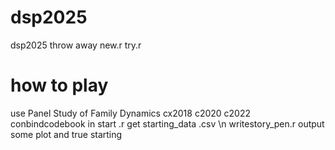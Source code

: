 # dsp2025
dsp2025
 throw away new.r try.r 
 # how to play
use Panel Study of Family Dynamics cx2018 c2020 c2022  conbindcodebook in start .r get starting_data .csv \n
writestory_pen.r output some plot and true starting

